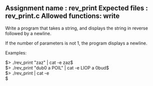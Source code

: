 Assignment name  : rev_print
Expected files   : rev_print.c
Allowed functions: write
--------------------------------------------------------------------------------

Write a program that takes a string, and displays the string in reverse
followed by a newline.

If the number of parameters is not 1, the program displays a newline.

Examples:   
  
$> ./rev_print "zaz" | cat -e   
zaz$   
$> ./rev_print "dub0 a POIL" | cat -e   
LIOP a 0bud$  
$> ./rev_print | cat -e   
$   
